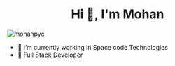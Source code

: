 <h1 align="center">Hi 👋, I'm Mohan</h1>
<p> <img src="https://komarev.com/ghpvc/?username=mohanpyc" alt="mohanpyc" /> </p>

- 🌱 I’m currently working in Space code Technologies
- 👀 Full Stack Developer
